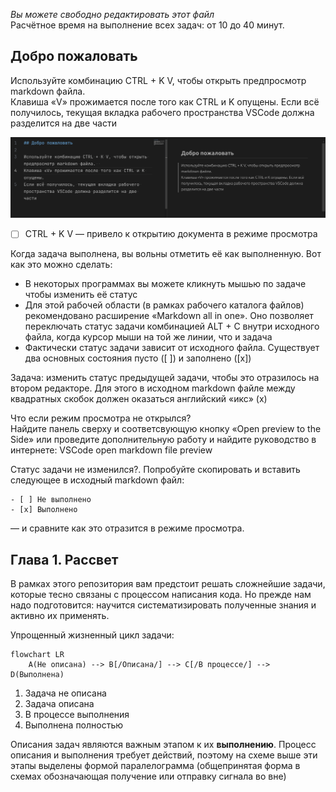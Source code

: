  *Вы можете свободно редактировать этот файл*  
Расчётное время на выполнение всех задач: от 10 до 40 минут.

## Добро пожаловать  

Используйте комбинацию CTRL + K V, чтобы открыть предпросмотр markdown файла.  
Клавиша «V» прожимается после того как CTRL и K опущены.
Если всё получилось, текущая вкладка рабочего пространства VSCode должна разделится на две части

![split window](assets/mdpreview.png)  

<!-- замените символ пробел на символ x английской расскладки между квадратных скобок -->
- [ ] CTRL + K V — привело к открытию документа в режиме просмотра
  
Когда задача выполнена, вы вольны отметить её как выполненную. Вот как это можно сделать:
- В некоторых программах вы можете кликнуть мышью по задаче чтобы изменить её статус
- Для этой рабочей области (в рамках рабочего каталога файлов) рекомендовано расширение «Markdown all in one». Оно позволяет переключать статус задачи комбинацией ALT + C внутри исходного файла, когда курсор мыши на той же линии, что и задача
- Фактически статус задачи зависит от исходного файла. Существует два основных состояния пусто ([ ]) и заполнено ([x])

Задача: изменить статус предыдущей задачи, чтобы это отразилось на втором редакторе. Для этого в исходном markdown файле между квадратных скобок должен оказаться английский «икс» (x)


Что если режим просмотра не открылся?  
Найдите панель сверху и соответсвующую кнопку «Open preview to the Side» или проведите дополнительную работу и найдите руководство в интернете: VSCode open markdown file preview

Статус задачи не изменился?.
Попробуйте скопировать и вставить следующее в исходный markdown файл:
```
- [ ] Не выполнено
- [x] Выполнено
```
— и сравните как это отразится в режиме просмотра.


## Глава 1. Рассвет
В рамках этого репозитория вам предстоит решать сложнейшие задачи, которые тесно связаны с процессом написания кода. Но прежде нам надо подготовится: научится систематизировать полученные знания и активно их применять.


Упрощенный жизненный цикл задачи:  
```mermaid
flowchart LR
	A(Не описана) --> B[/Описана/] --> C[/В процессе/] --> D(Выполнена)
```
1. Задача не описана
2. Задача описана
3. В процессе выполнения
4. Выполнена полностью

Описания задач являются важным этапом к их **выполнению**.
Процесс описания и выполнения требует действий, поэтому на схеме выше эти этапы выделены формой паралелограмма (общепринятая форма в схемах обозначающая получение или отправку сигнала во вне)
